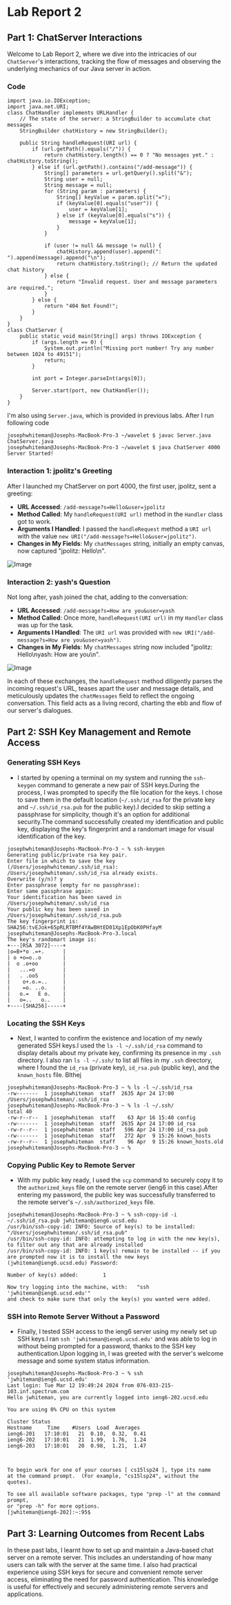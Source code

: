 # Lab Report 2

## Part 1: ChatServer Interactions

Welcome to Lab Report 2, where we dive into the intricacies of our `ChatServer`'s interactions, tracking the flow of messages and observing the underlying mechanics of our Java server in action.

### Code 
```
import java.io.IOException;
import java.net.URI;
class ChatHandler implements URLHandler {
    // The state of the server: a StringBuilder to accumulate chat messages
    StringBuilder chatHistory = new StringBuilder();

    public String handleRequest(URI url) {
        if (url.getPath().equals("/")) {
            return chatHistory.length() == 0 ? "No messages yet." : chatHistory.toString();
        } else if (url.getPath().contains("/add-message")) {
            String[] parameters = url.getQuery().split("&");
            String user = null;
            String message = null;
            for (String param : parameters) {
                String[] keyValue = param.split("=");
                if (keyValue[0].equals("user")) {
                    user = keyValue[1];
                } else if (keyValue[0].equals("s")) {
                    message = keyValue[1];
                }
            }

            if (user != null && message != null) {
                chatHistory.append(user).append(": ").append(message).append("\n");
                return chatHistory.toString(); // Return the updated chat history
            } else {
                return "Invalid request. User and message parameters are required.";
            }
        } else {
            return "404 Not Found!";
        }
    }
}
class ChatServer {
    public static void main(String[] args) throws IOException {
        if (args.length == 0) {
            System.out.println("Missing port number! Try any number between 1024 to 49151");
            return;
        }

        int port = Integer.parseInt(args[0]);

        Server.start(port, new ChatHandler());
    }
}
```
I'm also using `Server.java`, which is provided in previous labs. After I run following code
```
josephwhiteman@Josephs-MacBook-Pro-3 ~/wavelet $ javac Server.java ChatServer.java
josephwhiteman@Josephs-MacBook-Pro-3 ~/wavelet $ java ChatServer 4000
Server Started!
```




### Interaction 1: jpolitz's Greeting
After I launched my ChatServer on port 4000, the first user, jpolitz, sent a greeting:


- **URL Accessed**: `/add-message?s=Hello&user=jpolitz`
- **Method Called**: My `handleRequest(URI url)` method in the `Handler` class got to work.
- **Arguments I Handled**: I passed the `handleRequest` method a `URI url` with the value `new URI("/add-message?s=Hello&user=jpolitz")`.
- **Changes in My Fields**: My `chatMessages` string, initially an empty canvas, now captured "jpolitz: Hello\n".

![Image](Lab2-1.png)

### Interaction 2: yash's Question
Not long after, yash joined the chat, adding to the conversation:


- **URL Accessed**: `/add-message?s=How are you&user=yash`
- **Method Called**: Once more, `handleRequest(URI url)` in my `Handler` class was up for the task.
- **Arguments I Handled**: The `URI url` was provided with `new URI("/add-message?s=How are you&user=yash")`.
- **Changes in My Fields**: My `chatMessages` string now included "jpolitz: Hello\nyash: How are you\n".

![Image](Lab2-2.png)




In each of these exchanges, the `handleRequest` method diligently parses the incoming request's URL, teases apart the user and message details, and meticulously updates the `chatMessages` field to reflect the ongoing conversation. This field acts as a living record, charting the ebb and flow of our server's dialogues.

## Part 2: SSH Key Management and Remote Access

### Generating SSH Keys

- I started by opening a terminal on my system and running the `ssh-keygen` command to generate a new pair of SSH keys.During the process, I was prompted to specify the file location for the keys. I chose to save them in the default location (`~/.ssh/id_rsa` for the private key and `~/.ssh/id_rsa.pub` for the public key).I decided to skip setting a passphrase for simplicity, though it's an option for additional security.The command successfully created my identification and public key, displaying the key's fingerprint and a randomart image for visual identification of the key.
```
josephwhiteman@Josephs-MacBook-Pro-3 ~ % ssh-keygen
Generating public/private rsa key pair.
Enter file in which to save the key (/Users/josephwhiteman/.ssh/id_rsa): 
/Users/josephwhiteman/.ssh/id_rsa already exists.
Overwrite (y/n)? y
Enter passphrase (empty for no passphrase): 
Enter same passphrase again: 
Your identification has been saved in /Users/josephwhiteman/.ssh/id_rsa
Your public key has been saved in /Users/josephwhiteman/.ssh/id_rsa.pub
The key fingerprint is:
SHA256:tvEJok+65pRLRTBMf4YAwBHtED01Xp1EpObK0PHfayM josephwhiteman@Josephs-MacBook-Pro-3.local
The key's randomart image is:
+---[RSA 3072]----+
|o=B+*o .=+.      |
| o +o=o..o       |
|  o .o+oo        |
|   ...=o         |
|   . .ooS        |
|    o+.o.=..     |
|    =o. ..o.     |
|   o.=   E o.    |
|   o=..   o..    |
+----[SHA256]-----+
```

### Locating the SSH Keys

- Next, I wanted to confirm the existence and location of my newly generated SSH keys.I used the `ls -l ~/.ssh/id_rsa` command to display details about my private key, confirming its presence in my `.ssh` directory. I also ran `ls -l ~/.ssh/` to list all files in my `.ssh` directory, where I found the `id_rsa` (private key), `id_rsa.pub` (public key), and the `known_hosts` file.
Blthej
```
josephwhiteman@Josephs-MacBook-Pro-3 ~ % ls -l ~/.ssh/id_rsa
-rw-------  1 josephwhiteman  staff  2635 Apr 24 17:00 /Users/josephwhiteman/.ssh/id_rsa
josephwhiteman@Josephs-MacBook-Pro-3 ~ % ls -l ~/.ssh/
total 40
-rw-r--r--  1 josephwhiteman  staff    63 Apr 16 15:40 config
-rw-------  1 josephwhiteman  staff  2635 Apr 24 17:00 id_rsa
-rw-r--r--  1 josephwhiteman  staff   596 Apr 24 17:00 id_rsa.pub
-rw-------  1 josephwhiteman  staff   272 Apr  9 15:26 known_hosts
-rw-r--r--  1 josephwhiteman  staff    96 Apr  9 15:26 known_hosts.old
josephwhiteman@Josephs-MacBook-Pro-3 ~ % 
```

### Copying Public Key to Remote Server

- With my public key ready, I used the `scp` command to securely copy it to the `authorized_keys` file on the remote server (ieng6 in this case).After entering my password, the public key was successfully transferred to the remote server's `~/.ssh/authorized_keys` file.

```
josephwhiteman@Josephs-MacBook-Pro-3 ~ % ssh-copy-id -i ~/.ssh/id_rsa.pub jwhiteman@ieng6.ucsd.edu 
/usr/bin/ssh-copy-id: INFO: Source of key(s) to be installed: "/Users/josephwhiteman/.ssh/id_rsa.pub"
/usr/bin/ssh-copy-id: INFO: attempting to log in with the new key(s), to filter out any that are already installed
/usr/bin/ssh-copy-id: INFO: 1 key(s) remain to be installed -- if you are prompted now it is to install the new keys
(jwhiteman@ieng6.ucsd.edu) Password: 

Number of key(s) added:        1

Now try logging into the machine, with:   "ssh 'jwhiteman@ieng6.ucsd.edu'"
and check to make sure that only the key(s) you wanted were added.
```

### SSH into Remote Server Without a Password

- Finally, I tested SSH access to the ieng6 server using my newly set up SSH keys.I ran `ssh 'jwhiteman@ieng6.ucsd.edu'` and was able to log in without being prompted for a password, thanks to the SSH key authentication.Upon logging in, I was greeted with the server's welcome message and some system status information.

```
josephwhiteman@Josephs-MacBook-Pro-3 ~ % ssh 'jwhiteman@ieng6.ucsd.edu'
Last login: Tue Mar 12 19:49:24 2024 from 076-033-215-103.inf.spectrum.com
Hello jwhiteman, you are currently logged into ieng6-202.ucsd.edu

You are using 0% CPU on this system

Cluster Status 
Hostname     Time    #Users  Load  Averages  
ieng6-201   17:10:01   21  0.10,  0.32,  0.41
ieng6-202   17:10:01   21  1.99,  1.76,  1.24
ieng6-203   17:10:01   20  0.98,  1.21,  1.47

 

To begin work for one of your courses [ cs15lsp24 ], type its name 
at the command prompt.  (For example, "cs15lsp24", without the quotes).

To see all available software packages, type "prep -l" at the command prompt,
or "prep -h" for more options.
[jwhiteman@ieng6-202]:~:95$
```


## Part 3: Learning Outcomes from Recent Labs
In these past labs, I learnt how to set up and maintain a Java-based chat server on a remote server. This includes an understanding of how many users can talk with the server at the same time. I also had practical experience using SSH keys for secure and convenient remote server access, eliminating the need for password authentication. This knowledge is useful for effectively and securely administering remote servers and applications.

